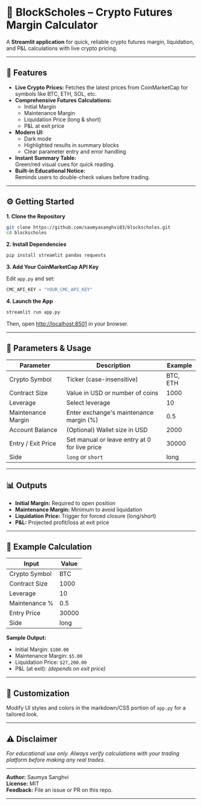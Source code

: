 # 🧮 BlockScholes – Crypto Futures Margin Calculator

A **Streamlit application** for quick, reliable crypto futures margin, liquidation, and P&L calculations with live crypto pricing.

---

## 🚀 Features

- **Live Crypto Prices:** Fetches the latest prices from CoinMarketCap for symbols like BTC, ETH, SOL, etc.
- **Comprehensive Futures Calculations:**
  - Initial Margin
  - Maintenance Margin
  - Liquidation Price (long & short)
  - P&L at exit price
- **Modern UI:**  
  - Dark mode  
  - Highlighted results in summary blocks  
  - Clear parameter entry and error handling
- **Instant Summary Table:**  
  Green/red visual cues for quick reading.
- **Built-in Educational Notice:**  
  Reminds users to double-check values before trading.

---

## ⚙️ Getting Started

**1. Clone the Repository**

```bash
git clone https://github.com/saumyasanghvi03/blockscholes.git
cd blockscholes
```

**2. Install Dependencies**

```bash
pip install streamlit pandas requests
```

**3. Add Your CoinMarketCap API Key**

Edit `app.py` and set:

```python
CMC_API_KEY = "YOUR_CMC_API_KEY"
```

**4. Launch the App**

```bash
streamlit run app.py
```

Then, open [http://localhost:8501](http://localhost:8501/) in your browser.

---

## 📝 Parameters & Usage

| Parameter           | Description                                   | Example    |
|---------------------|-----------------------------------------------|------------|
| Crypto Symbol       | Ticker (case-insensitive)                     | BTC, ETH   |
| Contract Size       | Value in USD or number of coins                | 1000       |
| Leverage            | Select leverage                                | 10         |
| Maintenance Margin  | Enter exchange's maintenance margin (%)        | 0.5        |
| Account Balance     | (Optional) Wallet size in USD                  | 2000       |
| Entry / Exit Price  | Set manual or leave entry at 0 for live price  | 30000      |
| Side                | `long` or `short`                             | long       |

---

## 📊 Outputs

- **Initial Margin:** Required to open position
- **Maintenance Margin:** Minimum to avoid liquidation
- **Liquidation Price:** Trigger for forced closure (long/short)
- **P&L:** Projected profit/loss at exit price

---

## 🧪 Example Calculation

| Input           | Value   |
|-----------------|---------|  
| Crypto Symbol   | BTC     |
| Contract Size   | 1000    |
| Leverage        | 10      |
| Maintenance %   | 0.5     |
| Entry Price     | 30000   |
| Side            | long    |

**Sample Output:**

- Initial Margin: `$100.00`
- Maintenance Margin: `$5.00`
- Liquidation Price: `$27,200.00`
- P&L (at exit): _(depends on exit price)_

---

## 🎨 Customization

Modify UI styles and colors in the markdown/CSS portion of `app.py` for a tailored look.

---

## ⚠️ Disclaimer

_For educational use only. Always verify calculations with your trading platform before making any real trades._

---

**Author:** Saumya Sanghvi  
**License:** MIT  
**Feedback:** File an issue or PR on this repo.

---
